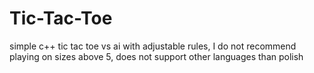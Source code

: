 # Tic-Tac-Toe
simple c++ tic tac toe vs ai with adjustable rules, I do not recommend playing on sizes above 5, 
does not support other languages than polish
